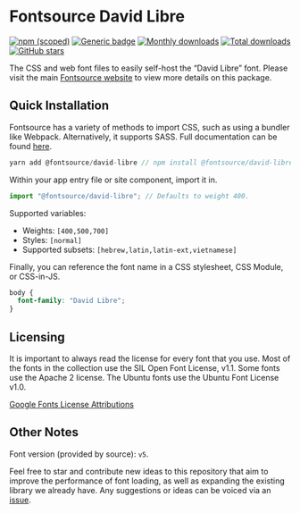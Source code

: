 # Fontsource David Libre

[![npm (scoped)](https://img.shields.io/npm/v/@fontsource/david-libre?color=brightgreen)](https://www.npmjs.com/package/@fontsource/david-libre) [![Generic badge](https://img.shields.io/badge/fontsource-passing-brightgreen)](https://github.com/fontsource/fontsource) [![Monthly downloads](https://badgen.net/npm/dm/@fontsource/david-libre)](https://github.com/fontsource/fontsource) [![Total downloads](https://badgen.net/npm/dt/@fontsource/david-libre)](https://github.com/fontsource/fontsource) [![GitHub stars](https://img.shields.io/github/stars/fontsource/fontsource.svg?style=social&label=Star)](https://github.com/fontsource/fontsource/stargazers)

The CSS and web font files to easily self-host the “David Libre” font. Please visit the main [Fontsource website](https://fontsource.org/fonts/david-libre) to view more details on this package.

## Quick Installation

Fontsource has a variety of methods to import CSS, such as using a bundler like Webpack. Alternatively, it supports SASS. Full documentation can be found [here](https://fontsource.org/docs/introduction).

```javascript
yarn add @fontsource/david-libre // npm install @fontsource/david-libre
```

Within your app entry file or site component, import it in.

```javascript
import "@fontsource/david-libre"; // Defaults to weight 400.
```

Supported variables:

- Weights: `[400,500,700]`
- Styles: `[normal]`
- Supported subsets: `[hebrew,latin,latin-ext,vietnamese]`

Finally, you can reference the font name in a CSS stylesheet, CSS Module, or CSS-in-JS.

```css
body {
  font-family: "David Libre";
}
```

## Licensing

It is important to always read the license for every font that you use.
Most of the fonts in the collection use the SIL Open Font License, v1.1. Some fonts use the Apache 2 license. The Ubuntu fonts use the Ubuntu Font License v1.0.

[Google Fonts License Attributions](https://fonts.google.com/attribution)

## Other Notes

Font version (provided by source): `v5`.

Feel free to star and contribute new ideas to this repository that aim to improve the performance of font loading, as well as expanding the existing library we already have. Any suggestions or ideas can be voiced via an [issue](https://github.com/fontsource/fontsource/issues).
